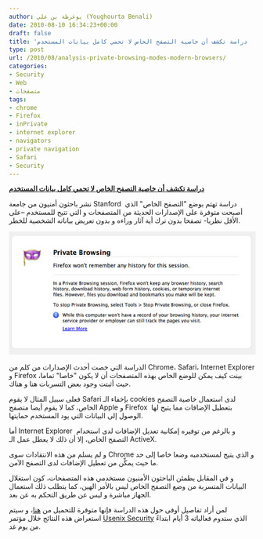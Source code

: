 ```yaml
---
author: يوغرطة بن علي (Youghourta Benali)
date: 2010-08-10 16:34:23+00:00
draft: false
title: 'دراسة تكشف أن خاصية التصفح الخاص لا تحمي كامل بيانات المستخدم  '
type: post
url: /2010/08/analysis-private-browsing-modes-modern-browsers/
categories:
- Security
- Web
- متصفحات
tags:
- chrome
- Firefox
- inPrivate
- internet explorer
- navigators
- private navigation
- Safari
- Security
---
```


**[دراسة تكشف أن خاصية التصفح الخاص لا تحمي كامل بيانات المستخدم](https://www.it-scoop.com/2010/08/analysis-private-browsing-modes-modern-browsers)**


نشر باحثون أمنيون من جامعة Stanford  دراسة تهتم بوضع "التصفح الخاص" الذي أصبحت متوفرة على الإصدارات الحديثة من المتصفحات و التي تتيح للمستخدم –على الأقل نظريا- تصفحا بدون ترك أية آثار وراءه و بدون تعريض بياناته الشخصية للخطر.


[![](firefox-private.jpg)
](https://www.it-scoop.com/2010/08/analysis-private-browsing-modes-modern-browsers)


الدراسة التي خصت أحدث الإصدارات من كلم من Chrome، Safari، Internet Explorer و Firefox بينت كيف يمكن للوضع الخاص بهذه المتصفحات أن لا يكون "خاصا" تماما، حيث أثبتت وجود بعض التسربات هنا و هناك.

فعلى سبيل المثال لا يقوم Safari بإخفاء الـ cookies لدى استعمال خاصية التصفح الخاص، كما لا يقوم أيضا متصفح Apple و Firefox  بتعطيل الإضافات مما يتيح لها الوصول إلى البيانات التي يود المستخدم حمايتها.

أما Internet Explorer  و بالرغم من توفيره إمكانية تعديل الإضافات لدى استخدام التصفح الخاص، إلا أن ذلك لا يعطل عمل الـ ActiveX.

و لم يسلم من هذه الانتقادات سوى Chrome و الذي يتيح لمستخدميه وضعا خاصا إلى حد ما حيث يمكِّن من تعطيل الإضافات لدى التصفح الآمن.

و في المقابل يطمئن الباحثون الأمنيون مستخدمي هذه المتصفحات، كون استغلال البيانات المتسربة من وضع التصفح الخاص ليس بالأمر الهين، كما يتطلب ذلك استعمال الجهاز مباشرة و ليس عن طريق التحكم به عن بعد.

لمن أراد تفاصيل أوفى حول هذه الدراسة فإنها متوفرة للتحميل من [هنا](http://crypto.stanford.edu/~dabo/pubs/papers/privatebrowsing.pdf)، و سيتم استعراض هذه النتائج خلال مؤتمر [Usenix Security](http://www.usenix.org/) الذي ستدوم فعالياته 3 أيام ابتداءً من يوم غد.
